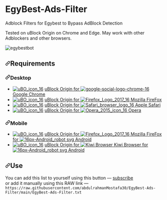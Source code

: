 # EgyBest-Ads-Filter
Adblock Filters for Egybest to Bypass AdBlock Detection
<p dir="auto">Tested on uBlock Origin on Chrome and Edge. May work with other Adblockers and other browsers.</p>

![egybestbot](https://user-images.githubusercontent.com/52821000/198848781-5a15c127-cca3-49d4-bdb3-b0900c56b105.gif)

<h2 dir="auto"><a id="user-content-requirements" class="anchor" aria-hidden="true" href="#requirements"><svg class="octicon octicon-link" viewBox="0 0 16 16" version="1.1" width="16" height="16" aria-hidden="true"><path fill-rule="evenodd" d="M7.775 3.275a.75.75 0 001.06 1.06l1.25-1.25a2 2 0 112.83 2.83l-2.5 2.5a2 2 0 01-2.83 0 .75.75 0 00-1.06 1.06 3.5 3.5 0 004.95 0l2.5-2.5a3.5 3.5 0 00-4.95-4.95l-1.25 1.25zm-4.69 9.64a2 2 0 010-2.83l2.5-2.5a2 2 0 012.83 0 .75.75 0 001.06-1.06 3.5 3.5 0 00-4.95 0l-2.5 2.5a3.5 3.5 0 004.95 4.95l1.25-1.25a.75.75 0 00-1.06-1.06l-1.25 1.25a2 2 0 01-2.83 0z"></path></svg></a>Requirements</h2>
<h3 dir="auto"><a id="user-content-desktop" class="anchor" aria-hidden="true" href="#desktop"><svg class="octicon octicon-link" viewBox="0 0 16 16" version="1.1" width="16" height="16" aria-hidden="true"><path fill-rule="evenodd" d="M7.775 3.275a.75.75 0 001.06 1.06l1.25-1.25a2 2 0 112.83 2.83l-2.5 2.5a2 2 0 01-2.83 0 .75.75 0 00-1.06 1.06 3.5 3.5 0 004.95 0l2.5-2.5a3.5 3.5 0 00-4.95-4.95l-1.25 1.25zm-4.69 9.64a2 2 0 010-2.83l2.5-2.5a2 2 0 012.83 0 .75.75 0 001.06-1.06 3.5 3.5 0 00-4.95 0l-2.5 2.5a3.5 3.5 0 004.95 4.95l1.25-1.25a.75.75 0 00-1.06-1.06l-1.25 1.25a2 2 0 01-2.83 0z"></path></svg></a>Desktop</h3>
<ul dir="auto">
<li><a target="_blank" rel="noopener noreferrer nofollow" href="https://user-images.githubusercontent.com/22258847/58104215-675c2d00-7bb2-11e9-9ef7-53bd5d32139c.png"><img src="https://user-images.githubusercontent.com/22258847/58104215-675c2d00-7bb2-11e9-9ef7-53bd5d32139c.png" alt="uBO_icon_16" style="max-width: 100%;"></a> <a href="https://chrome.google.com/webstore/detail/ublock-origin/cjpalhdlnbpafiamejdnhcphjbkeiagm" rel="nofollow">uBlock Origin for <img src="https://user-images.githubusercontent.com/22258847/58106483-354cca00-7bb6-11e9-9e23-d0e727180c2a.png" alt="google-social-logo-chrome-16" style="max-width: 100%;"> Google Chrome</a></li>
<li><a target="_blank" rel="noopener noreferrer nofollow" href="https://user-images.githubusercontent.com/22258847/58104215-675c2d00-7bb2-11e9-9ef7-53bd5d32139c.png"><img src="https://user-images.githubusercontent.com/22258847/58104215-675c2d00-7bb2-11e9-9ef7-53bd5d32139c.png" alt="uBO_icon_16" style="max-width: 100%;"></a> <a href="https://addons.mozilla.org/en-US/firefox/addon/ublock-origin/" rel="nofollow">uBlock Origin for <img src="https://user-images.githubusercontent.com/22258847/58106480-34b43380-7bb6-11e9-8156-d103da14289b.png" alt="Firefox_Logo_2017_16" style="max-width: 100%;"> Mozilla FireFox</a></li>
<li><a target="_blank" rel="noopener noreferrer nofollow" href="https://user-images.githubusercontent.com/22258847/58104215-675c2d00-7bb2-11e9-9ef7-53bd5d32139c.png"><img src="https://user-images.githubusercontent.com/22258847/58104215-675c2d00-7bb2-11e9-9ef7-53bd5d32139c.png" alt="uBO_icon_16" style="max-width: 100%;"></a> <a href="https://github.com/el1t/uBlock-Safari#installation">uBlock Origin for
<img src="https://user-images.githubusercontent.com/22258847/58106493-35e56080-7bb6-11e9-8d9d-4feebb27a241.png" alt="Safari_browser_logo_16" style="max-width: 100%;"> Apple Safari</a></li>
<li><a target="_blank" rel="noopener noreferrer nofollow" href="https://user-images.githubusercontent.com/22258847/58104215-675c2d00-7bb2-11e9-9ef7-53bd5d32139c.png"><img src="https://user-images.githubusercontent.com/22258847/58104215-675c2d00-7bb2-11e9-9ef7-53bd5d32139c.png" alt="uBO_icon_16" style="max-width: 100%;"></a> <a href="https://addons.opera.com/extensions/details/ublock/" rel="nofollow">uBlock Origin for <img src="https://user-images.githubusercontent.com/22258847/58106490-354cca00-7bb6-11e9-9826-e339bbd708b3.png" alt="Opera_2015_icon_16" style="max-width: 100%;"> Opera</a></li>
</ul>
<h3 dir="auto"><a id="user-content-mobile" class="anchor" aria-hidden="true" href="#mobile"><svg class="octicon octicon-link" viewBox="0 0 16 16" version="1.1" width="16" height="16" aria-hidden="true"><path fill-rule="evenodd" d="M7.775 3.275a.75.75 0 001.06 1.06l1.25-1.25a2 2 0 112.83 2.83l-2.5 2.5a2 2 0 01-2.83 0 .75.75 0 00-1.06 1.06 3.5 3.5 0 004.95 0l2.5-2.5a3.5 3.5 0 00-4.95-4.95l-1.25 1.25zm-4.69 9.64a2 2 0 010-2.83l2.5-2.5a2 2 0 012.83 0 .75.75 0 001.06-1.06 3.5 3.5 0 00-4.95 0l-2.5 2.5a3.5 3.5 0 004.95 4.95l1.25-1.25a.75.75 0 00-1.06-1.06l-1.25 1.25a2 2 0 01-2.83 0z"></path></svg></a>Mobile</h3>
<ul dir="auto">
<li><a target="_blank" rel="noopener noreferrer nofollow" href="https://user-images.githubusercontent.com/22258847/58104215-675c2d00-7bb2-11e9-9ef7-53bd5d32139c.png"><img src="https://user-images.githubusercontent.com/22258847/58104215-675c2d00-7bb2-11e9-9ef7-53bd5d32139c.png" alt="uBO_icon_16" style="max-width: 100%;"></a> <a href="https://addons.mozilla.org/EN-US/android/addon/ublock-origin/" rel="nofollow">uBlock Origin for <img src="https://user-images.githubusercontent.com/22258847/58106480-34b43380-7bb6-11e9-8156-d103da14289b.png" alt="Firefox_Logo_2017_16" style="max-width: 100%;"> Mozilla FireFox for
<img src="https://user-images.githubusercontent.com/22258847/58109333-74314e80-7bbb-11e9-98ea-b25525b42e9d.png" alt="16px-Android_robot svg" style="max-width: 100%;"> Android</a></li>
<li><a target="_blank" rel="noopener noreferrer nofollow" href="https://user-images.githubusercontent.com/22258847/58104215-675c2d00-7bb2-11e9-9ef7-53bd5d32139c.png"><img src="https://user-images.githubusercontent.com/22258847/58104215-675c2d00-7bb2-11e9-9ef7-53bd5d32139c.png" alt="uBO_icon_16" style="max-width: 100%;"></a> <a href="https://chrome.google.com/webstore/detail/ublock-origin/cjpalhdlnbpafiamejdnhcphjbkeiagm" rel="nofollow">uBlock Origin for <img src="https://user-images.githubusercontent.com/5884000/63644438-59560500-c6e9-11e9-8089-695a781bc095.png" alt="Kiwi Browser" style="max-width: 100%;"> Kiwi Browser for
<img src="https://user-images.githubusercontent.com/22258847/58109333-74314e80-7bbb-11e9-98ea-b25525b42e9d.png" alt="16px-Android_robot svg" style="max-width: 100%;"> Android</a></li>
</ul>
<h2 dir="auto"><a id="user-content-usehow" class="anchor" aria-hidden="true" href="#usehow"><svg class="octicon octicon-link" viewBox="0 0 16 16" version="1.1" width="16" height="16" aria-hidden="true"><path fill-rule="evenodd" d="M7.775 3.275a.75.75 0 001.06 1.06l1.25-1.25a2 2 0 112.83 2.83l-2.5 2.5a2 2 0 01-2.83 0 .75.75 0 00-1.06 1.06 3.5 3.5 0 004.95 0l2.5-2.5a3.5 3.5 0 00-4.95-4.95l-1.25 1.25zm-4.69 9.64a2 2 0 010-2.83l2.5-2.5a2 2 0 012.83 0 .75.75 0 001.06-1.06 3.5 3.5 0 00-4.95 0l-2.5 2.5a3.5 3.5 0 004.95 4.95l1.25-1.25a.75.75 0 00-1.06-1.06l-1.25 1.25a2 2 0 01-2.83 0z"></path></svg></a>Use</h2>
<p dir="auto">You can add this list to yourself using this button — <a href="https://subscribe.adblockplus.org/?locationhttps://raw.githubusercontent.com/abdulrahmanMostafa30/EgyBest-Ads-Filter/main/EgyBest-Ads-Filter.txt&amp;title=EgyBest-Ads-Filter" rel="nofollow">subscribe</a><br>or add it manually using this RAW link — <code>https://raw.githubusercontent.com/abdulrahmanMostafa30/EgyBest-Ads-Filter/main/EgyBest-Ads-Filter.txt</code></p>
